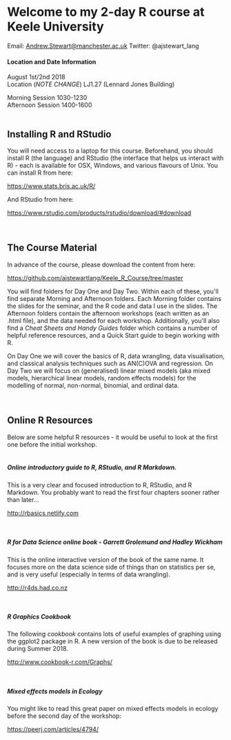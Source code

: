 # Welcome to my 2-day R course at Keele University

Email: Andrew.Stewart@manchester.ac.uk
Twitter: @ajstewart_lang

#### Location and Date Information
August 1st/2nd 2018 <br>
Location (*NOTE CHANGE*) LJ1.27 (Lennard Jones Building) <br>

Morning Session 1030-1230 <br>
Afternoon Session 1400-1600 <br>
<br>

## Installing R and RStudio

You will need access to a laptop for this course.  Beforehand, you should install R (the language) and RStudio (the interface that helps us interact with R) - each is available for OSX, Windows, and various flavours of Unix. You can install R from here:

https://www.stats.bris.ac.uk/R/

And RStudio from here:

https://www.rstudio.com/products/rstudio/download/#download

<br>

## The Course Material

In advance of the course, please download the content from here:

https://github.com/ajstewartlang/Keele_R_Course/tree/master

You will find folders for Day One and Day Two.  Within each of these, you'll find separate Morning and Afternoon folders.  Each Morning folder contains the slides for the seminar, and the R code and data I use in the slides.  The Afternoon folders contain the afternoon workshops (each written as an .html file), and the data needed for each workshop. Additionally, you'll also find a _Cheat Sheets and Handy Guides_ folder which contains a number of helpful reference resources, and a Quick Start guide to begin working with R.

On Day One we will cover the basics of R, data wrangling, data visualisation, and classical analysis techniques such as AN(C)OVA and regression.  On Day Two we will focus on (generalised) linear mixed models (aka mixed models, hierarchical linear models, random effects models) for the modelling of normal, non-normal, binomial, and ordinal data.  

<br>

## Online R Resources

Below are some helpful R resources - it would be useful to look at the first one before the initial workshop.
<br><br>

##### Online introductory guide to R, RStudio, and R Markdown.
This is a very clear and focused introduction to R, RStudio, and R Markdown.  You probably want to read the first four chapters sooner rather than later...

http://rbasics.netlify.com

<br>

##### R for Data Science online book - Garrett Grolemund and Hadley Wickham
This is the online interactive version of the book of the same name.  It focuses more on the data science side of things than on statistics per se, and is very useful (especially in terms of data wrangling).

http://r4ds.had.co.nz

<br>

##### R Graphics Cookbook
The following _cookbook_ contains lots of useful examples of graphing using the ggplot2 package in R. A new version of the book is due to be released during Summer 2018.

http://www.cookbook-r.com/Graphs/

<br>

##### Mixed effects models in Ecology
You might like to read this great paper on mixed effects models in ecology before the second day of the workshop:

https://peerj.com/articles/4794/

<br>

